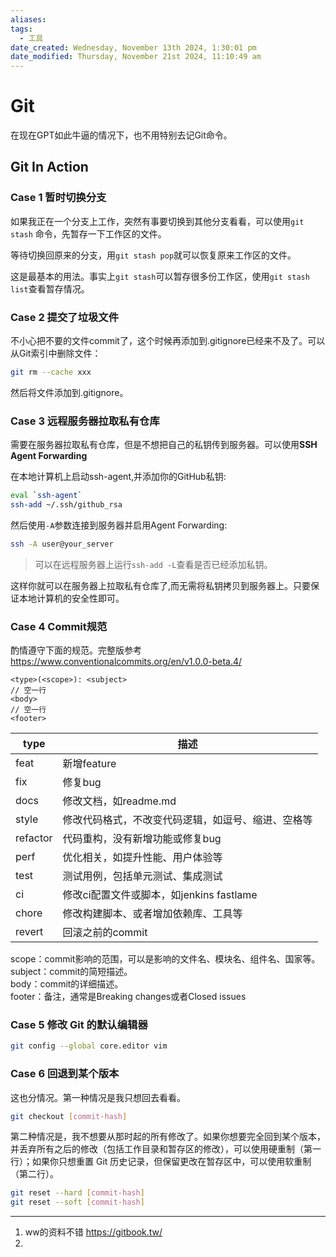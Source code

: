 ```yaml
---
aliases: 
tags:
  - 工具
date_created: Wednesday, November 13th 2024, 1:30:01 pm
date_modified: Thursday, November 21st 2024, 11:10:49 am
---
```


# Git

在现在GPT如此牛逼的情况下，也不用特别去记Git命令。

## Git In Action

### Case 1 暂时切换分支

如果我正在一个分支上工作，突然有事要切换到其他分支看看，可以使用`git stash` 命令，先暂存一下工作区的文件。

等待切换回原来的分支，用`git stash pop`就可以恢复原来工作区的文件。

这是最基本的用法。事实上`git stash`可以暂存很多份工作区，使用`git stash list`查看暂存情况。

### Case 2 提交了垃圾文件

不小心把不要的文件commit了，这个时候再添加到.gitignore已经来不及了。可以从Git索引中删除文件：

```sh
git rm --cache xxx
```

然后将文件添加到.gitignore。

### Case 3 远程服务器拉取私有仓库

需要在服务器拉取私有仓库，但是不想把自己的私钥传到服务器。可以使用**SSH Agent Forwarding**

在本地计算机上启动ssh-agent,并添加你的GitHub私钥:

```sh
eval `ssh-agent` 
ssh-add ~/.ssh/github_rsa
```

然后使用`-A`参数连接到服务器并启用Agent Forwarding:

```sh
ssh -A user@your_server
```

> 可以在远程服务器上运行`ssh-add -L`查看是否已经添加私钥。 

这样你就可以在服务器上拉取私有仓库了,而无需将私钥拷贝到服务器上。只要保证本地计算机的安全性即可。

### Case 4 Commit规范

酌情遵守下面的规范。完整版参考<https://www.conventionalcommits.org/en/v1.0.0-beta.4/>

```
<type>(<scope>): <subject>
// 空一行
<body>
// 空一行
<footer>
```

| type     | 描述                            |
| -------- | ----------------------------- |
| feat     | 新增feature                     |
| fix      | 修复bug                         |
| docs     | 修改文档，如readme.md               |
| style    | 修改代码格式，不改变代码逻辑，如逗号、缩进、空格等     |
| refactor | 代码重构，没有新增功能或修复bug             |
| perf     | 优化相关，如提升性能、用户体验等              |
| test     | 测试用例，包括单元测试、集成测试              |
| ci       | 修改ci配置文件或脚本，如jenkins fastlame |
| chore    | 修改构建脚本、或者增加依赖库、工具等            |
| revert   | 回滚之前的commit                   |

scope：commit影响的范围，可以是影响的文件名、模块名、组件名、国家等。  
subject：commit的简短描述。  
body：commit的详细描述。  
footer：备注，通常是Breaking changes或者Closed issues

### Case 5 修改 Git 的默认编辑器

```sh
git config --global core.editor vim
```

### Case 6 回退到某个版本

这也分情况。第一种情况是我只想回去看看。

```bash
git checkout [commit-hash]
```

第二种情况是，我不想要从那时起的所有修改了。如果你想要完全回到某个版本，并丢弃所有之后的修改（包括工作目录和暂存区的修改），可以使用硬重制（第一行）；如果你只想重置 Git 历史记录，但保留更改在暂存区中，可以使用软重制（第二行）。

```bash
git reset --hard [commit-hash]
git reset --soft [commit-hash]
```

---
1. ww的资料不错 <https://gitbook.tw/> 
2. 
